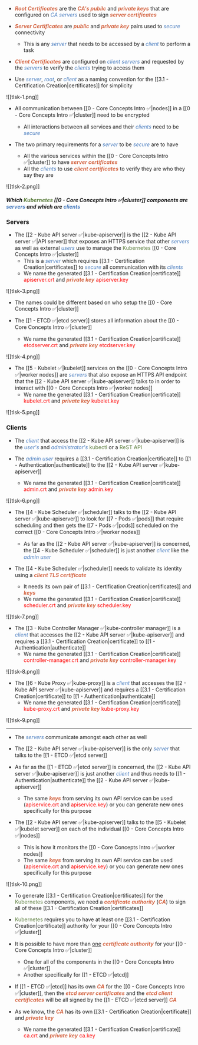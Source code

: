 - <b><i><span style="color:#d46644">Root Certificates</span></i></b> are the <b><i><span style="color:#d46644">CA's pubilc</span></i></b> and <b><i><span style="color:#d46644">private keys</span></i></b> that are configured on <i><span style="color:#477bbe">CA servers</span></i> used to sign <b><i><span style="color:#d46644">server certificates</span></i></b>

- <b><i><span style="color:#d46644">Server Certificates</span></i></b> are <b><i><span style="color:#d46644">public</span></i></b> and <b><i><span style="color:#d46644">private key</span></i></b> pairs used to <i><span style="color:#477bbe">secure</span></i> connectivity
	- This is any <i><span style="color:#477bbe">server</span></i> that needs to be accessed by a <i><span style="color:#477bbe">client</span></i> to perform a task

- <b><i><span style="color:#d46644">Client Certificates</span></i></b> are configured on <i><span style="color:#477bbe">client servers</span></i> and requested by the <i><span style="color:#477bbe">servers</span></i> to verify the <i><span style="color:#477bbe">clients</span></i> trying to access them

- Use <i><span style="color:#477bbe">server</span></i>, <i><span style="color:#477bbe">root</span></i>, or <i><span style="color:#477bbe">client</span></i> as a naming convention for the [[3.1 - Certification Creation|certificates]] for simplicity

![[tlsk-1.png]]

- All communication between [[0 - Core Concepts Intro ✅|nodes]] in a [[0 - Core Concepts Intro ✅|cluster]] need to be encrypted
	- All interactions between all services and their <i><span style="color:#477bbe">clients</span></i> need to be <i><span style="color:#477bbe">secure</span></i>

- The two primary requirements for a <i><span style="color:#477bbe">server</span></i> to be <i><span style="color:#477bbe">secure</span></i> are to have
	- All the various services within the [[0 - Core Concepts Intro ✅|cluster]] to have <b><i><span style="color:#d46644">server certificates</span></i></b>
	- All the <i><span style="color:#477bbe">clients</span></i> to use <b><i><span style="color:#d46644">client certificates</span></i></b> to verify they are who they say they are

![[tlsk-2.png]]

##### Which <span style="color:#5c7e3e">Kubernetes</span> [[0 - Core Concepts Intro ✅|cluster]] components are <i><span style="color:#477bbe">servers</span></i> and which are <i><span style="color:#477bbe">clients</span></i>

### Servers

- The [[2 - Kube API server ✅|kube-apiserver]] is the [[2 - Kube API server ✅|API server]] that exposes an HTTPS service that other <i><span style="color:#477bbe">servers</span></i> as well as external <i><span style="color:#477bbe">users</span></i> use to manage the <span style="color:#5c7e3e">Kubernetes</span> [[0 - Core Concepts Intro ✅|cluster]]
	- This is a <i><span style="color:#477bbe">server</span></i> which requires [[3.1 - Certification Creation|certificates]] to <i><span style="color:#477bbe">secure</span></i> all communication with its <i><span style="color:#477bbe">clients</span></i>
	- We name the generated [[3.1 - Certification Creation|certificate]] <span style="color:red">apiserver.crt</span> and <b><i><span style="color:#d46644">private key</span></i></b> <span style="color:red">apiserver.key</span>

![[tlsk-3.png]]

- The names could be different based on who setup the [[0 - Core Concepts Intro ✅|cluster]]

- The [[1 - ETCD ✅|etcd server]] stores all information about the [[0 - Core Concepts Intro ✅|cluster]]
	- We name the generated [[3.1 - Certification Creation|certificate]] <span style="color:red">etcdserver.crt</span> and <b><i><span style="color:#d46644">private key</span></i></b> <span style="color:red">etcdserver.key</span>

![[tlsk-4.png]]

- The [[5 - Kubelet ✅|kubelet]] services on the [[0 - Core Concepts Intro ✅|worker nodes]] are <i><span style="color:#477bbe">servers</span></i> that also expose an HTTPS API endpoint that the [[2 - Kube API server ✅|kube-apiserver]] talks to in order to interact with [[0 - Core Concepts Intro ✅|worker nodes]]
	- We name the generated [[3.1 - Certification Creation|certificate]] <span style="color:red">kubelet.crt</span> and <b><i><span style="color:#d46644">private key</span></i></b> <span style="color:red">kubelet.key</span>

![[tlsk-5.png]]

### Clients

- The <i><span style="color:#477bbe">client</span></i> that access the [[2 - Kube API server ✅|kube-apiserver]] is the <i><span style="color:#477bbe">user's</span></i> and <i><span style="color:#477bbe">administrator's</span></i> <span style="color:#5c7e3e">kubectl</span> or a <span style="color:#5c7e3e">ReST API</span>

- The <i><span style="color:#477bbe">admin user</span></i> requires a [[3.1 - Certification Creation|certificate]] to [[1 - Authentication|authenticate]] to the [[2 - Kube API server ✅|kube-apiserver]]
	- We name the generated [[3.1 - Certification Creation|certificate]] <span style="color:red">admin.crt</span> and <b><i><span style="color:#d46644">private key</span></i></b> <span style="color:red">admin.key</span>

![[tlsk-6.png]]

- The [[4 - Kube Scheduler ✅|scheduler]] talks to the [[2 - Kube API server ✅|kube-apiserver]] to look for [[7 - Pods ✅|pods]] that require scheduling and then gets the [[7 - Pods ✅|pods]] scheduled on the correct [[0 - Core Concepts Intro ✅|worker nodes]]
	- As far as the [[2 - Kube API server ✅|kube-apiserver]] is concerned, the [[4 - Kube Scheduler ✅|scheduler]] is just another <i><span style="color:#477bbe">client</span></i> like the <i><span style="color:#477bbe">admin user</span></i>

- The [[4 - Kube Scheduler ✅|scheduler]] needs to validate its identity using a <b><i><span style="color:#d46644">client TLS certificate</span></i></b>
	- It needs its own pair of [[3.1 - Certification Creation|certificates]] and <b><i><span style="color:#d46644">keys</span></i></b>
	- We name the generated [[3.1 - Certification Creation|certificate]] <span style="color:red">scheduler.crt</span> and <b><i><span style="color:#d46644">private key</span></i></b> <span style="color:red">scheduler.key</span>

![[tlsk-7.png]]

- The [[3 - Kube Controller Manager ✅|kube-controller manager]] is a <i><span style="color:#477bbe">client</span></i> that accesses the [[2 - Kube API server ✅|kube-apiserver]] and requires a [[3.1 - Certification Creation|certificate]] to [[1 - Authentication|authenticate]]
	- We name the generated [[3.1 - Certification Creation|certificate]] <span style="color:red">controller-manager.crt</span> and <b><i><span style="color:#d46644">private key</span></i></b> <span style="color:red">controller-manager.key</span>

![[tlsk-8.png]]

- The [[6 - Kube Proxy ✅|kube-proxy]] is a <i><span style="color:#477bbe">client</span></i> that accesses the [[2 - Kube API server ✅|kube-apiserver]] and requires a [[3.1 - Certification Creation|certificate]] to [[1 - Authentication|authenticate]]
	- We name the generated [[3.1 - Certification Creation|certificate]] <span style="color:red">kube-proxy.crt</span> and <b><i><span style="color:#d46644">private key</span></i></b> <span style="color:red">kube-proxy.key</span>

![[tlsk-9.png]]

------------------------------------------------------------------------------

- The <i><span style="color:#477bbe">servers</span></i> communicate amongst each other as well

- The [[2 - Kube API server ✅|kube-apiserver]] is the only <i><span style="color:#477bbe">server</span></i> that talks to the [[1 - ETCD ✅|etcd server]]

- As far as the [[1 - ETCD ✅|etcd server]] is concerned, the [[2 - Kube API server ✅|kube-apiserver]] is just another <i><span style="color:#477bbe">client</span></i> and thus needs to [[1 - Authentication|authenticate]] the [[2 - Kube API server ✅|kube-apiserver]]
	- The same <b><i><span style="color:#d46644">keys</span></i></b> from serving its own API service can be used (<span style="color:red">apiservice.crt</span> and <span style="color:red">apiservice.key</span>) or you can generate new ones specifically for this purpose

- The [[2 - Kube API server ✅|kube-apiserver]] talks to the [[5 - Kubelet ✅|kubelet server]] on each of the individual [[0 - Core Concepts Intro ✅|nodes]]
	- This is how it monitors the [[0 - Core Concepts Intro ✅|worker nodes]]
	- The same <b><i><span style="color:#d46644">keys</span></i></b> from serving its own API service can be used (<span style="color:red">apiservice.crt</span> and <span style="color:red">apiservice.key</span>) or you can generate new ones specifically for this purpose

![[tlsk-10.png]]

- To generate [[3.1 - Certification Creation|certificates]] for the <span style="color:#5c7e3e">Kubernetes</span> components, we need a <b><i><span style="color:#d46644">certificate authority</span></i></b> (<b><i><span style="color:#d46644">CA</span></i></b>) to sign all of these [[3.1 - Certification Creation|certificates]]

- <span style="color:#5c7e3e">Kubernetes</span> requires you to have at least one [[3.1 - Certification Creation|certificate]] authority for your [[0 - Core Concepts Intro ✅|cluster]]

- It is possible to have more than <u>one</u> <b><i><span style="color:#d46644">certificate authority</span></i></b> for your [[0 - Core Concepts Intro ✅|cluster]]
	- One for all of the components in the [[0 - Core Concepts Intro ✅|cluster]]
	- Another specifically for [[1 - ETCD ✅|etcd]]

- If [[1 - ETCD ✅|etcd]] has its own <b><i><span style="color:#d46644">CA</span></i></b> for the [[0 - Core Concepts Intro ✅|cluster]], then the <b><i><span style="color:#d46644">etcd server certificates</span></i></b> and the <b><i><span style="color:#d46644">etcd client certificates</span></i></b> will be all signed by the [[1 - ETCD ✅|etcd server]] <b><i><span style="color:#d46644">CA</span></i></b>

- As we know, the <b><i><span style="color:#d46644">CA</span></i></b> has its own [[3.1 - Certification Creation|certificate]] and <b><i><span style="color:#d46644">private key</span></i></b>
	- We name the generated [[3.1 - Certification Creation|certificate]] <span style="color:red">ca.crt</span> and <b><i><span style="color:#d46644">private key</span></i></b> <span style="color:red">ca.key</span>